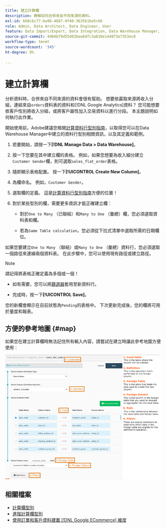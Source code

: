 ```yaml
---
title: 建立計算欄
description: 瞭解如何合併來自不同來源的資料。
exl-id: 668cbc77-6a96-4687-9f40-3635b1be5c66
role: Admin, Data Architect, Data Engineer, User
feature: Data Import/Export, Data Integration, Data Warehouse Manager, Commerce Tables
source-git-commit: 4d04b79d55d02bee6dfc3a810e144073e7353ec0
workflow-type: tm+mt
source-wordcount: '345'
ht-degree: 0%

---
```


# 建立計算欄

分析資料時，合併來自不同來源的資料會很有幫助。 想要依贏取來源將收入分組，連結來自`orders`資料表的資料和[!DNL Google Analytics]資料？ 您可能想要依客戶性別將收入分組，或將客戶屬性加入交易資料以進行分段。 本主題說明如何執行此作業。

開始使用前，Adobe建議您檢閱[計算資料行型別指南](../../data-analyst/data-warehouse-mgr/calc-column-types.md)，以取得您可以在Data Warehouse Manager中建立的資料行型別相關資訊，以及其定義和範例。

1. 若要開始，請按一下&#x200B;**[!DNL Manage Data > Data Warehouse]**。

1. 按一下您要在其中建立欄的表格。 例如，如果您想要為收入細分建立`Customer Gender`欄，則可選取`sales_flat_order`表格。

1. 隨即顯示表格配置。 按一下&#x200B;**[!UICONTROL Create New Column]**。

1. 為欄命名。 例如，`Customer Gender`。

1. 選取欄的定義。 這是[計算資料行型別指南](../data-warehouse-mgr/calc-column-types.md)方便的位置！

1. 對於某些型別的欄，需要更多資訊才能正確建立欄：

   * 對於`One to Many` （已聯結）和`Many to One` （彙總）欄，您必須選取資料表和欄。

   * 若為`Same Table calculation`，您必須從下拉式清單中選取所需的日期欄位。

如果您要建立`One to Many` （聯結）或`Many to One` （彙總）資料行，您必須選取一個路徑來連線兩個資料表。 在此步驟中，您可以使用現有路徑或建立路徑。

>[!NOTE]
>
>請記得將表格正確定義為多個或一個！

* 如有需要，您可以將[篩選器](../../data-user/reports/ess-manage-data-filters.md)套用至新資料行。

* 完成時，按一下&#x200B;**[!UICONTROL Save]**。

您的新欄會顯示在目前狀態為`Pending`的表格中。 下次更新完成後，您的欄將可用於量度和報表。

## 方便的參考地圖 {#map}

如果您在建立計算欄時無法記住所有輸入內容，請嘗試在建立時讓此參考地圖方便使用：

![Data Warehouse Manager中的計算資料行設定範例](../../assets/Calculated_Columns_Example.png)

## 相關檔案

* [計算欄型別](../data-warehouse-mgr/calc-column-types.md)
* [進階計算欄型別](../data-warehouse-mgr/adv-calc-columns.md)
* [使用訂單和客戶資料建置 [!DNL Google ECommerce] 維度](../data-warehouse-mgr/bldg-google-ecomm-dim.md)
